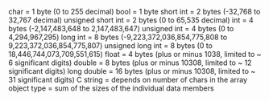 char = 1 byte (0 to 255 decimal)
bool = 1 byte
short int = 2 bytes (-32,768 to 32,767 decimal)
unsigned short int = 2 bytes (0 to 65,535 decimal)
int = 4 bytes (-2,147,483,648 to 2,147,483,647)
unsigned int = 4 bytes (0 to 4,294,967,295)
long int = 8 bytes (-9,223,372,036,854,775,808 to 9,223,372,036,854,775,807)
unsigned long int = 8 bytes (0 to 18,446,744,073,709,551,615)
float = 4 bytes (plus or minus 1038, limited to ~ 6 significant digits)
double = 8 bytes (plus or minus 10308, limited to ~ 12 significant digits)
long double = 16 bytes (plus or minus 10308, limited to ~ 31 significant digits)
C string = depends on number of chars in the array
object type = sum of the sizes of the individual data members
